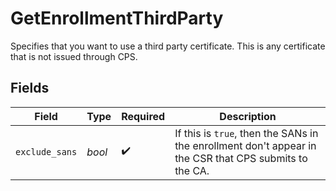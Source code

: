 # GetEnrollmentThirdParty

Specifies that you want to use a third party certificate. This is any certificate that is not issued through CPS.


## Fields

| Field                                                                                                  | Type                                                                                                   | Required                                                                                               | Description                                                                                            |
| ------------------------------------------------------------------------------------------------------ | ------------------------------------------------------------------------------------------------------ | ------------------------------------------------------------------------------------------------------ | ------------------------------------------------------------------------------------------------------ |
| `exclude_sans`                                                                                         | *bool*                                                                                                 | :heavy_check_mark:                                                                                     | If this is `true`, then the SANs in the enrollment don't appear in the CSR that CPS submits to the CA. |